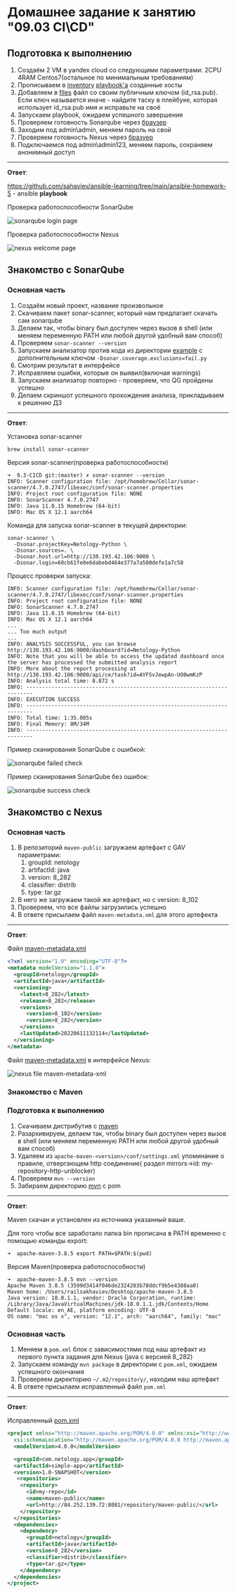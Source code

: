 # Домашнее задание к занятию "09.03 CI\CD"

## Подготовка к выполнению

1. Создаём 2 VM в yandex cloud со следующими параметрами: 2CPU 4RAM Centos7(остальное по минимальным требованиям)
2. Прописываем в [inventory](./infrastructure/inventory/cicd/hosts.yml) [playbook'a](./infrastructure/site.yml) созданные хосты
3. Добавляем в [files](./infrastructure/files/) файл со своим публичным ключом (id_rsa.pub). Если ключ называется иначе - найдите таску в плейбуке, которая использует id_rsa.pub имя и исправьте на своё
4. Запускаем playbook, ожидаем успешного завершения
5. Проверяем готовность Sonarqube через [браузер](http://localhost:9000)
6. Заходим под admin\admin, меняем пароль на свой
7.  Проверяем готовность Nexus через [бразуер](http://localhost:8081)
8. Подключаемся под admin\admin123, меняем пароль, сохраняем анонимный доступ

---
**Ответ**:

https://github.com/sahaviev/ansible-learning/tree/main/ansible-homework-5 - ansible **playbook**

Проверка работоспособности SonarQube

![sonarqube login page](assets/sonarqube-login-page.jpg)

Проверка работоспособности Nexus

![nexus welcome page](assets/nexus-welcome-page.jpg)


## Знакомство с SonarQube

### Основная часть

1. Создаём новый проект, название произвольное
2. Скачиваем пакет sonar-scanner, который нам предлагает скачать сам sonarqube
3. Делаем так, чтобы binary был доступен через вызов в shell (или меняем переменную PATH или любой другой удобный вам способ)
4. Проверяем `sonar-scanner --version`
5. Запускаем анализатор против кода из директории [example](./example) с дополнительным ключом `-Dsonar.coverage.exclusions=fail.py`
6. Смотрим результат в интерфейсе
7. Исправляем ошибки, которые он выявил(включая warnings)
8. Запускаем анализатор повторно - проверяем, что QG пройдены успешно
9. Делаем скриншот успешного прохождения анализа, прикладываем к решению ДЗ

---
**Ответ**:

Установка sonar-scanner

```commandline
brew install sonar-scanner
```

Версия sonar-scanner(проверка работоспособности)

```commandline
➜  9.3-CICD git:(master) ✗ sonar-scanner --version   
INFO: Scanner configuration file: /opt/homebrew/Cellar/sonar-scanner/4.7.0.2747/libexec/conf/sonar-scanner.properties
INFO: Project root configuration file: NONE
INFO: SonarScanner 4.7.0.2747
INFO: Java 11.0.15 Homebrew (64-bit)
INFO: Mac OS X 12.1 aarch64
```

Команда для запуска sonar-scanner в текущей директории:

```commandline
sonar-scanner \
  -Dsonar.projectKey=Netology-Python \
  -Dsonar.sources=. \
  -Dsonar.host.url=http://130.193.42.106:9000 \
  -Dsonar.login=60cb61fe0e6dabebd464e377a7a500defe1a7c58
```

Процесс проверки запуска:

```commandline
INFO: Scanner configuration file: /opt/homebrew/Cellar/sonar-scanner/4.7.0.2747/libexec/conf/sonar-scanner.properties
INFO: Project root configuration file: NONE
INFO: SonarScanner 4.7.0.2747
INFO: Java 11.0.15 Homebrew (64-bit)
INFO: Mac OS X 12.1 aarch64
...
... Too much output
...
INFO: ANALYSIS SUCCESSFUL, you can browse http://130.193.42.106:9000/dashboard?id=Netology-Python
INFO: Note that you will be able to access the updated dashboard once the server has processed the submitted analysis report
INFO: More about the report processing at http://130.193.42.106:9000/api/ce/task?id=AYFSvJewpAn-UO0wmKzP
INFO: Analysis total time: 8.872 s
INFO: ------------------------------------------------------------------------
INFO: EXECUTION SUCCESS
INFO: ------------------------------------------------------------------------
INFO: Total time: 1:35.085s
INFO: Final Memory: 8M/34M
INFO: ------------------------------------------------------------------------
```

Пример сканирования SonarQube с ошибкой:

![sonarqube failed check](assets/sonarqube-failed-check.jpg)

Пример сканирования SonarQube без ошибок:

![sonarqube success check](assets/sonarqube-success-check.jpg)

## Знакомство с Nexus

### Основная часть

1. В репозиторий `maven-public` загружаем артефакт с GAV параметрами:
   1. groupId: netology
   2. artifactId: java
   3. version: 8_282
   4. classifier: distrib
   5. type: tar.gz
2. В него же загружаем такой же артефакт, но с version: 8_102
3. Проверяем, что все файлы загрузились успешно
4. В ответе присылаем файл `maven-metadata.xml` для этого артефекта

---
**Ответ**:

Файл [maven-metadata.xml](assets/maven-metadata.xml)

```xml
<?xml version="1.0" encoding="UTF-8"?>
<metadata modelVersion="1.1.0">
  <groupId>netology</groupId>
  <artifactId>java</artifactId>
  <versioning>
    <latest>8_282</latest>
    <release>8_282</release>
    <versions>
      <version>8_102</version>
      <version>8_282</version>
    </versions>
    <lastUpdated>20220611132114</lastUpdated>
  </versioning>
</metadata>
```

Файл [maven-metadata.xml](assets/maven-metadata.xml) в интерфейсе Nexus:

![nexus file maven-metadata-xml](assets/nexus-maven-metadata-xml.jpg)


### Знакомство с Maven

### Подготовка к выполнению

1. Скачиваем дистрибутив с [maven](https://maven.apache.org/download.cgi)
2. Разархивируем, делаем так, чтобы binary был доступен через вызов в shell (или меняем переменную PATH или любой другой удобный вам способ)
3. Удаляем из `apache-maven-<version>/conf/settings.xml` упоминание о правиле, отвергающем http соединение( раздел mirrors->id: my-repository-http-unblocker)
4. Проверяем `mvn --version`
5. Забираем директорию [mvn](./mvn) с pom

---
**Ответ**:

Maven скачан и установлен из источника указанный ваше.

Для того чтобы все заработало папка bin прописана в PATH временно с помощью команды export:

```commandline
➜  apache-maven-3.8.5 export PATH=$PATH:$(pwd)
```

Версия Maven(проверка работоспособности)

```commandline
➜  apache-maven-3.8.5 mvn --version
Apache Maven 3.8.5 (3599d3414f046de2324203b78ddcf9b5e4388aa0)
Maven home: /Users/railsakhaviev/Desktop/apache-maven-3.8.5
Java version: 18.0.1.1, vendor: Oracle Corporation, runtime: /Library/Java/JavaVirtualMachines/jdk-18.0.1.1.jdk/Contents/Home
Default locale: en_AE, platform encoding: UTF-8
OS name: "mac os x", version: "12.1", arch: "aarch64", family: "mac"
```


### Основная часть

1. Меняем в `pom.xml` блок с зависимостями под наш артефакт из первого пункта задания для Nexus (java с версией 8_282)
2. Запускаем команду `mvn package` в директории с `pom.xml`, ожидаем успешного окончания
3. Проверяем директорию `~/.m2/repository/`, находим наш артефакт
4. В ответе присылаем исправленный файл `pom.xml`

---
**Ответ**:

Исправленный [pom.xml](mvn/pom.xml)

```xml
<project xmlns="http://maven.apache.org/POM/4.0.0" xmlns:xsi="http://www.w3.org/2001/XMLSchema-instance"
  xsi:schemaLocation="http://maven.apache.org/POM/4.0.0 http://maven.apache.org/xsd/maven-4.0.0.xsd">
  <modelVersion>4.0.0</modelVersion>

  <groupId>com.netology.app</groupId>
  <artifactId>simple-app</artifactId>
  <version>1.0-SNAPSHOT</version>
   <repositories>
    <repository>
      <id>my-repo</id>
      <name>maven-public</name>
      <url>http://84.252.139.72:8081/repository/maven-public/</url>
    </repository>
  </repositories>
  <dependencies>
    <dependency>
      <groupId>netology</groupId>
      <artifactId>java</artifactId>
      <version>8_282</version>
      <classifier>distrib</classifier>
      <type>tar.gz</type>
    </dependency>
  </dependencies>
</project>
```
